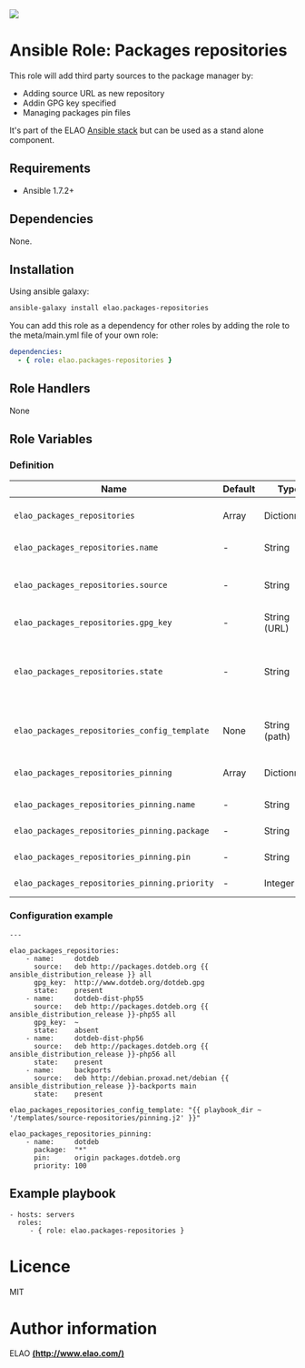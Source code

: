 <img src="http://www.elao.com/images/corpo/logo_red_small.png"/>

# Ansible Role: Packages repositories

This role will add third party sources to the package manager by:
- Adding source URL as new repository
- Addin GPG key specified
- Managing packages pin files 

It's part of the ELAO [Ansible stack](http://ansible.elao.com) but can be used as a stand alone component.

## Requirements

- Ansible 1.7.2+

## Dependencies

None.

## Installation

Using ansible galaxy:

```bash
ansible-galaxy install elao.packages-repositories
```
You can add this role as a dependency for other roles by adding the role to the meta/main.yml file of your own role:

```yaml
dependencies:
  - { role: elao.packages-repositories }
```

## Role Handlers

None

## Role Variables

### Definition

|Name|Default|Type|Description|
|----|----|-----------|-------|
`elao_packages_repositories`|Array|Dictionnary|Collection of repositories.
`elao_packages_repositories.name`|-|String|Name of the repository.
`elao_packages_repositories.source`|-|String|A source string for the repository..
`elao_packages_repositories.gpg_key`|-|String (URL)|URL to the key.
`elao_packages_repositories.state`|-|String|used to specify if item is being added or revoked
`elao_packages_repositories_config_template`|None|String (path)|Path to a custom `pinning` template
`elao_packages_repositories_pinning`|Array|Dictionnary|Collection of pinning rules
`elao_packages_repositories_pinning.name`|-|String|Name of the rule
`elao_packages_repositories_pinning.package`|-|String|Packages involved
`elao_packages_repositories_pinning.pin`|-|String|Pin directives
`elao_packages_repositories_pinning.priority`|-|Integer|Priority level of the rule


### Configuration example

```
---

elao_packages_repositories:
    - name:     dotdeb
      source:   deb http://packages.dotdeb.org {{ ansible_distribution_release }} all
      gpg_key:  http://www.dotdeb.org/dotdeb.gpg
      state:    present
    - name:     dotdeb-dist-php55
      source:   deb http://packages.dotdeb.org {{ ansible_distribution_release }}-php55 all
      gpg_key:  ~
      state:    absent
    - name:     dotdeb-dist-php56
      source:   deb http://packages.dotdeb.org {{ ansible_distribution_release }}-php56 all
      state:    present
    - name:     backports
      source:   deb http://debian.proxad.net/debian {{ ansible_distribution_release }}-backports main
      state:    present

elao_packages_repositories_config_template: "{{ playbook_dir ~ '/templates/source-repositories/pinning.j2' }}"

elao_packages_repositories_pinning:
    - name:     dotdeb
      package:  "*"
      pin:      origin packages.dotdeb.org
      priority: 100
```

## Example playbook

    - hosts: servers
      roles:
         - { role: elao.packages-repositories }

# Licence

MIT

# Author information

ELAO [**(http://www.elao.com/)**](http://www.elao.com)